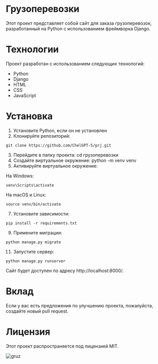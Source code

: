 # __Грузоперевозки__

Этот проект представляет собой сайт для заказа грузоперевозок, разработанный на Python с использованием фреймворка Django.

# __Технологии__
Проект разработан с использованием следующих технологий:

*	Python
* 	Django
* 	HTML
* 	CSS
* 	JavaScript

# __Установка__
1.	Установите Python, если он не установлен
2.	Клонируйте репозиторий: 

 ``` 
git clone https://github.com/ChelGPT-5/prj.git
 ```
3.	Перейдите в папку проекта: cd грузоперевозки
4.	Создайте виртуальное окружение: python -m venv venv
5.	Активируйте виртуальное окружение:
 
  На Windows:
``` 
venv\Scripts\activate
```
  На macOS и Linux: 
``` 
source venv/bin/activate
```

7.	Установите зависимости:
```
pip install -r requirements.txt
```
9.	Примените миграции:
```
python manage.py migrate
```
11.	Запустите сервер:
```
python manage.py runserver
```

Сайт будет доступен по адресу http://localhost:8000/.

# __Вклад__
Если у вас есть предложения по улучшению проекта, пожалуйста, создайте новый pull request.

# __Лицензия__
Этот проект распространяется под лицензией MIT.

![gruz](https://github.com/ChelGPT-5/prj/assets/125600788/c1e390e5-c6ee-419b-8b80-400753aa5213)
